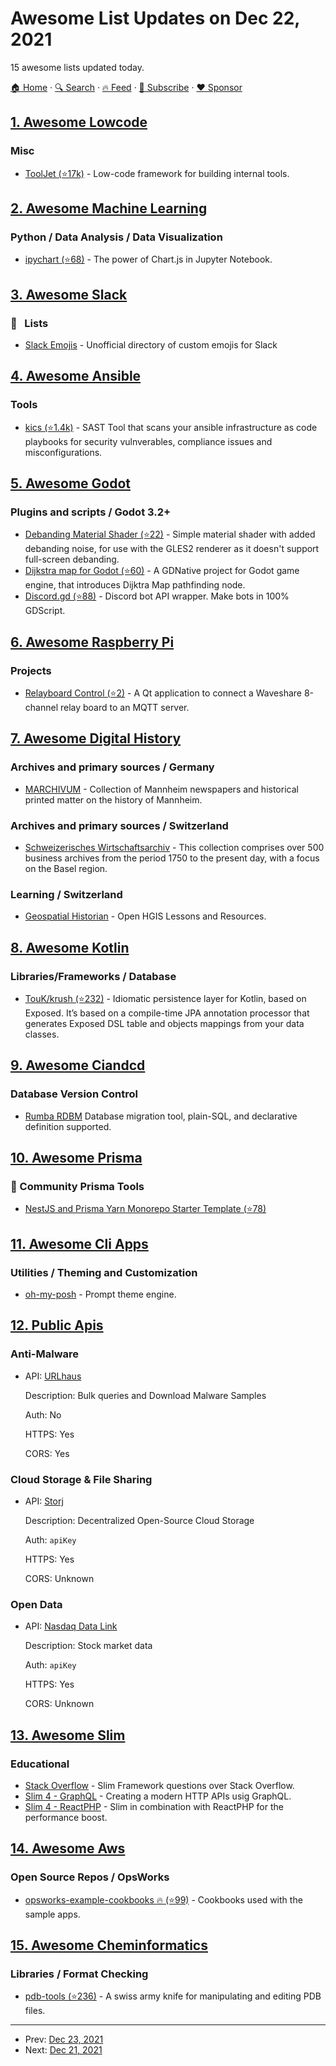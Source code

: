 # Awesome List Updates on Dec 22, 2021

15 awesome lists updated today.

[🏠 Home](/README.md) · [🔍 Search](https://www.trackawesomelist.com/search/) · [🔥 Feed](https://www.trackawesomelist.com/rss.xml) · [📮 Subscribe](https://trackawesomelist.us17.list-manage.com/subscribe?u=d2f0117aa829c83a63ec63c2f&id=36a103854c) · [❤️  Sponsor](https://github.com/sponsors/theowenyoung)



## [1. Awesome Lowcode](/content/antdimot/awesome-lowcode/README.md)

### Misc

*   [ToolJet (⭐17k)](https://github.com/ToolJet/ToolJet) - Low-code framework for building internal tools.

## [2. Awesome Machine Learning](/content/josephmisiti/awesome-machine-learning/README.md)

### Python / Data Analysis / Data Visualization

*   [ipychart (⭐68)](https://github.com/nicohlr/ipychart) - The power of Chart.js in Jupyter Notebook.

## [3. Awesome Slack](/content/matiassingers/awesome-slack/README.md)

### :pencil:   Lists

*   [Slack Emojis](https://emoji.gg) - Unofficial directory of custom emojis for Slack

## [4. Awesome Ansible](/content/ansible-community/awesome-ansible/README.md)

### Tools

*   [kics (⭐1.4k)](https://github.com/Checkmarx/kics) - SAST Tool that scans your ansible infrastructure as code playbooks for security vulnverables, compliance issues and misconfigurations.

## [5. Awesome Godot](/content/godotengine/awesome-godot/README.md)

### Plugins and scripts / Godot 3.2+

*   [Debanding Material Shader (⭐22)](https://github.com/fractilegames/godot-gles2-debanding-material) - Simple material shader with added debanding noise, for use with the GLES2 renderer as it doesn't support full-screen debanding.
*   [Dijkstra map for Godot (⭐60)](https://github.com/MatejSloboda/Dijkstra_map_for_Godot) - A GDNative project for Godot game engine, that introduces Dijktra Map pathfinding node.
*   [Discord.gd (⭐88)](https://github.com/3ddelano/discord.gd) - Discord bot API wrapper. Make bots in 100% GDScript.

## [6. Awesome Raspberry Pi](/content/thibmaek/awesome-raspberry-pi/README.md)

### Projects

*   [Relayboard Control (⭐2)](https://github.com/leinir/relayboard-control) - A Qt application to connect a Waveshare 8-channel relay board to an MQTT server.

## [7. Awesome Digital History](/content/maehr/awesome-digital-history/README.md)

### Archives and primary sources / Germany

*   [MARCHIVUM](https://druckschriften-digital.marchivum.de/) - Collection of Mannheim newspapers and historical printed matter on the history of Mannheim.

### Archives and primary sources / Switzerland

*   [Schweizerisches Wirtschaftsarchiv](https://ub.unibas.ch/de/historische-bestaende/wirtschaftsarchive/) - This collection comprises over 500 business archives from the period 1750 to the present day, with a focus on the Basel region.

### Learning / Switzerland

*   [Geospatial Historian](https://geospatialhistorian.wordpress.com/) - Open HGIS Lessons and Resources.

## [8. Awesome Kotlin](/content/KotlinBy/awesome-kotlin/README.md)

### Libraries/Frameworks / Database

*   [TouK/krush (⭐232)](https://github.com/TouK/krush) - Idiomatic persistence layer for Kotlin, based on Exposed. It’s based on a compile-time JPA annotation processor that generates Exposed DSL table and objects mappings from your data classes.

## [9. Awesome Ciandcd](/content/cicdops/awesome-ciandcd/README.md)

### Database Version Control

*   [Rumba RDBM](https://www.dbinvent.com/) Database migration tool, plain-SQL, and declarative definition supported.

## [10. Awesome Prisma](/content/catalinmiron/awesome-prisma/README.md)

### :safety_vest: Community Prisma Tools

*   [NestJS and Prisma Yarn Monorepo Starter Template (⭐78)](https://github.com/alitnk/nest-prisma-monorepo)

## [11. Awesome Cli Apps](/content/agarrharr/awesome-cli-apps/README.md)

### Utilities / Theming and Customization

*   [oh-my-posh](https://ohmyposh.dev) - Prompt theme engine.

## [12. Public Apis](/content/public-apis/public-apis/README.md)

### Anti-Malware

- API: [URLhaus](https://urlhaus-api.abuse.ch/)

  Description: Bulk queries and Download Malware Samples

  Auth: No

  HTTPS: Yes

  CORS: Yes



### Cloud Storage & File Sharing

- API: [Storj](https://docs.storj.io/dcs/)

  Description: Decentralized Open-Source Cloud Storage

  Auth: `apiKey`

  HTTPS: Yes

  CORS: Unknown



### Open Data

- API: [Nasdaq Data Link](https://docs.data.nasdaq.com/)

  Description: Stock market data

  Auth: `apiKey`

  HTTPS: Yes

  CORS: Unknown



## [13. Awesome Slim](/content/nekofar/awesome-slim/README.md)

### Educational

*   [Stack Overflow](https://stackoverflow.com/questions/tagged/slim) - Slim Framework questions over Stack Overflow.
*   [Slim 4 - GraphQL](https://odan.github.io/2021/08/12/slim-graphql.html) - Creating a modern HTTP APIs usig GraphQL.
*   [Slim 4 - ReactPHP](https://odan.github.io/2021/08/14/slim-reactphp.html) - Slim in combination with ReactPHP for the performance boost.

## [14. Awesome Aws](/content/donnemartin/awesome-aws/README.md)

### Open Source Repos / OpsWorks

*   [opsworks-example-cookbooks :fire: (⭐99)](https://github.com/awslabs/opsworks-example-cookbooks) - Cookbooks used with the sample apps.

## [15. Awesome Cheminformatics](/content/hsiaoyi0504/awesome-cheminformatics/README.md)

### Libraries / Format Checking

*   [pdb-tools (⭐236)](https://github.com/haddocking/pdb-tools) - A swiss army knife for manipulating and editing PDB files.

---

- Prev: [Dec 23, 2021](/content/2021/12/23/README.md)
- Next: [Dec 21, 2021](/content/2021/12/21/README.md)